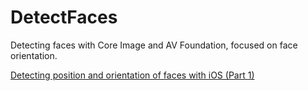# DetectFaces

Detecting faces with Core Image and AV Foundation, focused on face orientation.

[Detecting position and orientation of faces with iOS (Part 1)](https://stijnoomes.wordpress.com/2016/02/16/detecting-position-and-orientation-of-faces-with-ios-part-1/)
